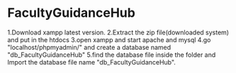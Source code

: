 # FacultyGuidanceHub
1.Download xampp latest version.
2.Extract the zip file(downloaded system) and put in the htdocs
3.open xampp and start apache and mysql
4.go "localhost/phpmyadmin/" and create a database named "db_FacultyGuidanceHub"
5.find the database file inside the folder and Import the database file name "db_FacultyGuidanceHub".
